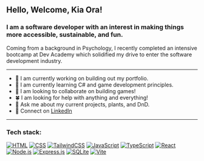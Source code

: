 ## Hello, Welcome, Kia Ora!

### I am a software developer with an interest in making things more accessible, sustainable, and fun.

Coming from a background in Psychology, I recently completed an intensive bootcamp at Dev Academy which solidified my drive to enter the software development industry.

___

- 🌿 I am currently working on building out my portfolio.
- 🌱 I am currently learning C# and game development principles.
- 🍄 I am looking to collaborate on building games!
- 🍀 I am looking for help with anything and everything!
- 🍃 Ask me about my current projects, plants, and DnD.
- 🌳 Connect on [LinkedIn](https://www.linkedin.com/in/celia-scott-will-harknett-a05705305/)


___
### Tech stack: <br/>

[![HTML](https://img.shields.io/badge/HTML-%23E34F26.svg?logo=html5&logoColor=white)](https://www.typescriptlang.org/)
[![CSS](https://img.shields.io/badge/CSS-1572B6?logo=css3&logoColor=fff)](https://www.typescriptlang.org/)
[![TailwindCSS](https://img.shields.io/badge/Tailwind%20CSS-%2338B2AC.svg?logo=tailwind-css&logoColor=white)](#)
[![JavaScript](https://img.shields.io/badge/JavaScript-F7DF1E?logo=javascript&logoColor=000)](#)
[![TypeScript](https://img.shields.io/badge/TypeScript-3178C6?logo=typescript&logoColor=fff)](#)
[![React](https://img.shields.io/badge/React-%2320232a.svg?logo=react&logoColor=%2361DAFB)](#)
[![Node.js](https://img.shields.io/badge/Node.js-green?&logo=node.js)](https://nodejs.org/)
[![Express.js](https://img.shields.io/badge/Express.js-%23404d59.svg?logo=express&logoColor=%2361DAFB)](#)
[![SQLite](https://img.shields.io/badge/SQLite-%2307405e.svg?logo=sqlite&logoColor=white)](#)
[![Vite](https://img.shields.io/badge/Vite-646CFF?logo=vite&logoColor=fff)](#)
